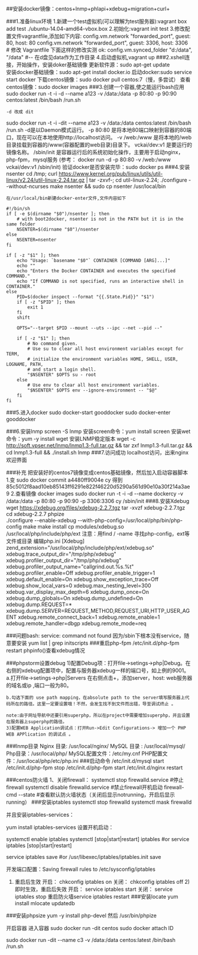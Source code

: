 ##安装docker镜像：centos+lnmp+phlapi+xdebug+migration+curl+

###1.准备linux环境
	1.新建一个test虚拟机(可以理解为test服务器):vagrant box add test ./ubuntu-14.04-amd64-vbox.box
	2.初始化:vagrant init test
	3.修改配置文件vagrantfile,添加如下内容:
	config.vm.network "forwarded_port", guest: 80, host: 80
	config.vm.network "forwarded_port", guest: 3306, host: 3306
	# 修改 Vagrantfile 下面这样的修改实测 ok:
	config.vm.synced_folder "d:/data", "/data"    #-- 在d盘见data作为工作目录
	4.启动虚拟机,vagrant up
###2.xshell连接，开始操作，安装doker基础镜像
更新软件源：sudo apt-get update  
安装docker基础镜像：sudo apt-get install docker.io
启动docker:sudo service start docker
下载centos镜像：sudo docker pull centos:7（慢，多尝试）
查看centos镜像：sudo docker images
###3.创建一个容器,使之能运行bash应用
	sudo docker run -t -i -d --name a123 -v /data:/data -p 80:80 -p 90:90 centos:latest /bin/bash /run.sh

     
    -d 改成 dit
sudo docker run -t -i -dit --name a123 -v /data:/data centos:latest /bin/bash /run.sh
	-d是以Daemon模式运行。
	-p 80:80 是将本地80端口映射到容器的80端口，现在可以在本地使用http://localhost访问。
	-v /web:/www 是将本地的/web目录挂载到容器的/www(容器配置的web目录)目录下。
	vckai/dev:v1 是要运行的镜像名称。
	/sbin/init 是容器运行后的系统初始化操作，主要用于启动nginx，php-fpm，mysql服务
	(参考： docker run -d -p 80:80 -v /web:/www vckai/dev:v1 /sbin/init)
	验证docker是否安装完毕：sudo docker ps
###4.安装nsenter
	 cd /tmp;
	 curl https://www.kernel.org/pub/linux/utils/util-linux/v2.24/util-linux-2.24.tar.gz | tar -zxvf-;
	 cd util-linux-2.24;
	 ./configure --without-ncurses
	 make nsenter && sudo cp nsenter /usr/local/bin

	在/usr/local/bin新建docker-enter文件,文件内容如下

	#!/bin/sh
    if [ -e $(dirname "$0")/nsenter ]; then
        # with boot2docker, nsenter is not in the PATH but it is in the same folder
        NSENTER=$(dirname "$0")/nsenter
    else
        NSENTER=nsenter
    fi

    if [ -z "$1" ]; then
        echo "Usage: `basename "$0"` CONTAINER [COMMAND [ARG]...]"
        echo ""
        echo "Enters the Docker CONTAINER and executes the specified COMMAND."
        echo "If COMMAND is not specified, runs an interactive shell in CONTAINER."
    else
        PID=$(docker inspect --format "{{.State.Pid}}" "$1")
        if [ -z "$PID" ]; then
            exit 1
        fi
        shift

        OPTS="--target $PID --mount --uts --ipc --net --pid --"

        if [ -z "$1" ]; then
            # No command given.
            # Use su to clear all host environment variables except for TERM,
            # initialize the environment variables HOME, SHELL, USER, LOGNAME, PATH,
            # and start a login shell.
            "$NSENTER" $OPTS su - root
        else
            # Use env to clear all host environment variables.
            "$NSENTER" $OPTS env --ignore-environment -- "$@"
        fi
    fi
	
###5.进入docker
sudo docker-start gooddocker
sudo docker-enter gooddocker

###6.安装lnmp
screen -S lnmp
安装screen命令：yum install screen
安装wet命令：yum -y install wget
安装LNMP稳定版本
wget -c http://soft.vpser.net/lnmp/lnmp1.3-full.tar.gz && tar zxf lnmp1.3-full.tar.gz && cd lnmp1.3-full && ./install.sh lnmp
###7.访问成功
localhost访问，出来nginx欢迎界面


###补充
把安装好的centos7镜像变成centos基础镜像，然后加入启动容器脚本
1.变 sudo docker commit a4480ff9004e cy
得到85c5012f8aad10eb85143ff6291e822f46220d5290a561d90e10a30f214a3ae9
2.查看镜像 docker images
sudo docker run -t -i -d --name dockercy -v /data:/data -p 80:80 -p 90:90 -p 3306:3306 cy /sbin/init
###8.安装Xdebug
	wget https://xdebug.org/files/xdebug-2.2.7.tgz
	tar -xvzf xdebug-2.2.7.tgz
	cd xdebug-2.2.7
	phpize   
	./configure --enable-xdebug  --with-php-config=/usr/local/php/bin/php-config
	make
	make install
	cp modules/xdebug.so /usr/local/php/include/php/ext
	注意：用find / -name 寻找php-config，ext等文件或目录
	编辑php.ini
	 [Xdebug]
	 zend_extension="/usr/local/php/include/php/ext/xdebug.so"  
	 xdebug.trace_output_dir="/tmp/php/xdebug"  
	 xdebug.profiler_output_dir="/tmp/php/xdebug"  
	 xdebug.profiler_output_name="callgrind.out.%s.%t"
	 xdebug.profiler_enable=Off
	 xdebug.profiler_enable_trigger=1
	 xdebug.default_enable=On
	 xdebug.show_exception_trace=Off
	 xdebug.show_local_vars=0
	 xdebug.max_nesting_level=300
	 xdebug.var_display_max_depth=6
	 xdebug.dump_once=On
	 xdebug.dump_globals=On
	 xdebug.dump_undefined=On
	 xdebug.dump.REQUEST=*
	 xdebug.dump.SERVER=REQUEST_METHOD,REQUEST_URI,HTTP_USER_AGENT
	 xdebug.remote_connect_back=1
	 xdebug.remote_enable=1
	 xdebug.remote_handler=dbgp
	 xdebug.remote_mode=req

###问题bash: service: command not found
因为/sbin下根本没有service，随意要安装
yum list | grep initscripts
###重启php-fpm
	/etc/init.d/php-fpm restart
	phpinfo()查看xdebug情况

###phpstorm设置debug
	1)配置Debug项：打开file->setings->php|Debug。在右侧的xdebug配置项中，配置与服务器xdebug一样的端口号，如上例的9001。
	a.打开file->setings->php|Servers 在右侧点击+，添加server，host: web服务器的域名或ip ,端口一般为80。
	
	b.勾选下面的 use path mapping，在absolute path to the server填写服务器上代码所在的路径。这里一定要设置哦！不然，会发生找不到文件而出错，导至调试终止 。
	
	note:由于网址导航中还要引用superphp，所以在project中需要增加superphp，并且设置在服务器上superphp的路径。
	3)配置WEB Application调试点：打开Run->Edit Configurations-> 增加一个 PHP WEB APPlication 的调试点 。
###lnmp目录
Nginx 目录: /usr/local/nginx/
MySQL 目录 : /usr/local/mysql/
Php目录：/usr/local/php/
MySQL配置文件：/etc/my.cnf
PHP配置文件：/usr/local/php/etc/php.ini
###启动命令
/etc/init.d/mysql start
/etc/init.d/php-fpm stop
/etc/init.d/php-fpm start
/etc/init.d/nginx restart

###centos防火墙
1、关闭firewall：
systemctl stop firewalld.service #停止firewall
systemctl disable firewalld.service #禁止firewall开机启动
firewall-cmd --state #查看默认防火墙状态（关闭后显示notrunning，开启后显示running）
###安装iptables
systemctl stop firewalld
systemctl mask firewalld
 
并且安装iptables-services：

yum install iptables-services
设置开机启动：

systemctl enable iptables
systemctl [stop|start|restart] iptables
#or
service iptables [stop|start|restart]
 
service iptables save
#or
/usr/libexec/iptables/iptables.init save

开发端口配置：Saving firewall rules to /etc/sysconfig/iptables

   1) 重启后生效
        开启： chkconfig iptables on
        关闭： chkconfig iptables off
        2) 即时生效，重启后失效
        开启： service iptables start
        关闭： service iptables stop
 重启防火墙service iptables restart 
###安装locate
yum install mlocate
updatedb

###安装phpsize
yum -y install php-devel 然后 /usr/bin/phpize




开启容器 进入容器
sudo docker run -dit centos
sudo docker attach ID

sudo docker run -dit --name c3 -v /data:/data centos:latest /bin/bash /run.sh

